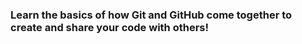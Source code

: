 ### Learn the basics of how Git and GitHub come together to create and share your code with others!
